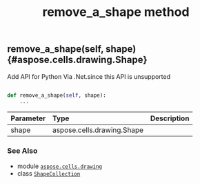﻿---
title: remove_a_shape method
second_title: Aspose.Cells for Python via .NET API References
description: 
type: docs
weight: 490
url: /aspose.cells.drawing/shapecollection/remove_a_shape/
is_root: false
---

## remove_a_shape(self, shape) {#aspose.cells.drawing.Shape}

Add API for Python Via .Net.since this API is unsupported



```python

def remove_a_shape(self, shape):
    ...
```


| Parameter | Type | Description |
| :- | :- | :- |
| shape | aspose.cells.drawing.Shape |  |



### See Also
* module [`aspose.cells.drawing`](../../)
* class [`ShapeCollection`](/cells/python-net/aspose.cells.drawing/shapecollection)
